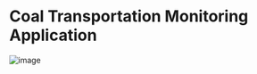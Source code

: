 # Coal Transportation Monitoring Application
![image](https://github.com/guyVicky/team_khanij/assets/90780948/61434c02-8923-4604-8936-f327ef55a505)
